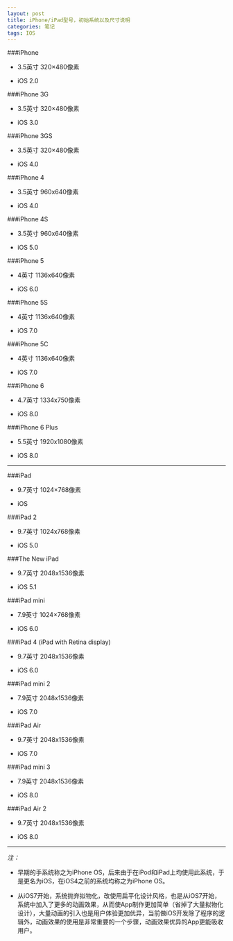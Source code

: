 ```yaml
---
layout: post
title: iPhone/iPad型号，初始系统以及尺寸说明
categories: 笔记
tags: IOS
---
```


###iPhone  
+ 3.5英寸	320×480像素

+ iOS 2.0

###iPhone 3G
+ 3.5英寸	320×480像素

+ iOS 3.0

###iPhone 3GS
+ 3.5英寸	320×480像素

+ iOS 4.0

###iPhone 4
+ 3.5英寸	960x640像素

+ iOS 4.0

###iPhone 4S
+ 3.5英寸	960x640像素

+ iOS 5.0

###iPhone 5
+ 4英寸 1136x640像素

+ iOS 6.0

###iPhone 5S
+ 4英寸 1136x640像素

+ iOS 7.0

###iPhone 5C
+ 4英寸 1136x640像素

+ iOS 7.0


###iPhone 6
+ 4.7英寸 1334x750像素

+ iOS 8.0

###iPhone 6 Plus
+ 5.5英寸 1920x1080像素

+ iOS 8.0

---

###iPad
+ 9.7英寸     1024×768像素

+ iOS

###iPad 2
+ 9.7英寸 1024x768像素

+ iOS 5.0

###The New iPad
+ 9.7英寸     2048x1536像素

+ iOS 5.1

###iPad mini
+ 7.9英寸     1024×768像素

+ iOS 6.0

###iPad 4 (iPad with Retina display)
+ 9.7英寸     2048x1536像素

+ iOS 6.0

###iPad mini 2
+ 7.9英寸     2048x1536像素

+ iOS 7.0

###iPad Air
+ 9.7英寸     2048x1536像素

+ iOS 7.0

###iPad mini 3
+ 7.9英寸     2048x1536像素

+ iOS 8.0

###iPad Air 2
+ 9.7英寸     2048x1536像素

+ iOS 8.0

---
*注：*

+ 早期的手系统称之为iPhone OS，后来由于在iPod和iPad上均使用此系统，于是更名为iOS，在iOS4之前的系统均称之为iPhone OS。

+ 从iOS7开始，系统抛弃拟物化，改使用扁平化设计风格，也是从iOS7开始，系统中加入了更多的动画效果，从而使App制作更加简单（省掉了大量拟物化设计），大量动画的引入也是用户体验更加优异，当前做iOS开发除了程序的逻辑外，动画效果的使用是非常重要的一个步骤，动画效果优异的App更能吸收用户。